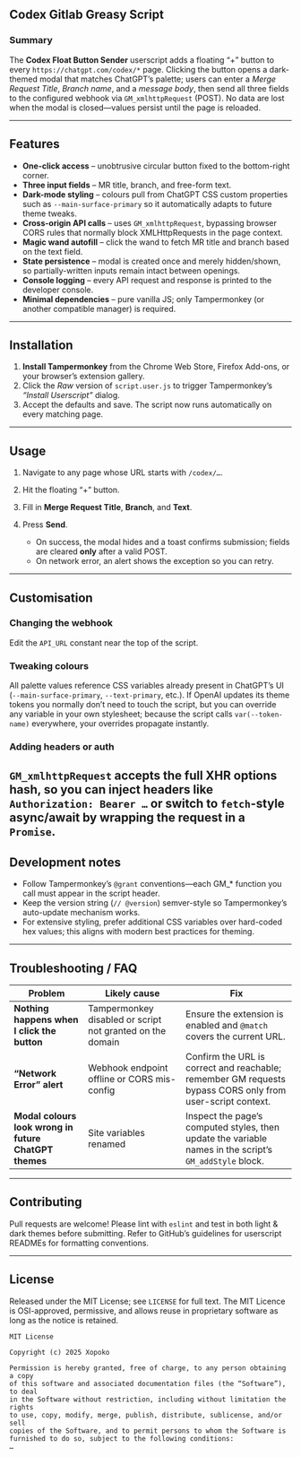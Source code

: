 ## Codex Gitlab Greasy Script

### Summary

The **Codex Float Button Sender** userscript adds a floating “+” button to every `https://chatgpt.com/codex/*` page.
Clicking the button opens a dark-themed modal that matches ChatGPT’s palette; users can enter a *Merge Request Title*, *Branch name*, and a *message body*, then send all three fields to the configured webhook via `GM_xmlhttpRequest` (POST). No data are lost when the modal is closed—values persist until the page is reloaded.

---

## Features

* **One-click access** – unobtrusive circular button fixed to the bottom-right corner.
* **Three input fields** – MR title, branch, and free-form text.
* **Dark-mode styling** – colours pull from ChatGPT CSS custom properties such as `--main-surface-primary` so it automatically adapts to future theme tweaks.
* **Cross-origin API calls** – uses `GM_xmlhttpRequest`, bypassing browser CORS rules that normally block XMLHttpRequests in the page context.
* **Magic wand autofill** – click the wand to fetch MR title and branch based on the text field.
* **State persistence** – modal is created once and merely hidden/shown, so partially-written inputs remain intact between openings.
* **Console logging** – every API request and response is printed to the developer console.
* **Minimal dependencies** – pure vanilla JS; only Tampermonkey (or another compatible manager) is required.

---

## Installation

1. **Install Tampermonkey** from the Chrome Web Store, Firefox Add-ons, or your browser’s extension gallery.
2. Click the *Raw* version of `script.user.js` to trigger Tampermonkey’s *“Install Userscript”* dialog.
3. Accept the defaults and save. The script now runs automatically on every matching page.

---

## Usage

1. Navigate to any page whose URL starts with `/codex/…`.
2. Hit the floating “+” button.
3. Fill in **Merge Request Title**, **Branch**, and **Text**.
4. Press **Send**.

   * On success, the modal hides and a toast confirms submission; fields are cleared **only** after a valid POST.
   * On network error, an alert shows the exception so you can retry.
---

## Customisation

### Changing the webhook

Edit the `API_URL` constant near the top of the script.

### Tweaking colours

All palette values reference CSS variables already present in ChatGPT’s UI (`--main-surface-primary`, `--text-primary`, etc.).
If OpenAI updates its theme tokens you normally don’t need to touch the script, but you can override any variable in your own stylesheet; because the script calls `var(--token-name)` everywhere, your overrides propagate instantly.

### Adding headers or auth

`GM_xmlhttpRequest` accepts the full XHR options hash, so you can inject headers like `Authorization: Bearer …` or switch to `fetch`-style async/await by wrapping the request in a `Promise`.
---

## Development notes

* Follow Tampermonkey’s `@grant` conventions—each GM\_\* function you call must appear in the script header.
* Keep the version string (`// @version`) semver-style so Tampermonkey’s auto-update mechanism works.
* For extensive styling, prefer additional CSS variables over hard-coded hex values; this aligns with modern best practices for theming.

---

## Troubleshooting / FAQ

| Problem                                               | Likely cause                                              | Fix                                                                                                                        |
| ----------------------------------------------------- | --------------------------------------------------------- | -------------------------------------------------------------------------------------------------------------------------- |
| **Nothing happens when I click the button**           | Tampermonkey disabled or script not granted on the domain | Ensure the extension is enabled and `@match` covers the current URL.                                                       |
| **“Network Error” alert**                             | Webhook endpoint offline or CORS mis-config               | Confirm the URL is correct and reachable; remember GM requests bypass CORS only from user-script context.                  |
| **Modal colours look wrong in future ChatGPT themes** | Site variables renamed                                    | Inspect the page’s computed styles, then update the variable names in the script’s `GM_addStyle` block.                    |

---

## Contributing

Pull requests are welcome! Please lint with `eslint` and test in both light & dark themes before submitting. Refer to GitHub’s guidelines for userscript READMEs for formatting conventions.

---

## License

Released under the MIT License; see `LICENSE` for full text.
The MIT Licence is OSI-approved, permissive, and allows reuse in proprietary software as long as the notice is retained.

```
MIT License

Copyright (c) 2025 Xopoko

Permission is hereby granted, free of charge, to any person obtaining a copy
of this software and associated documentation files (the “Software”), to deal
in the Software without restriction, including without limitation the rights
to use, copy, modify, merge, publish, distribute, sublicense, and/or sell
copies of the Software, and to permit persons to whom the Software is
furnished to do so, subject to the following conditions:
…
```
